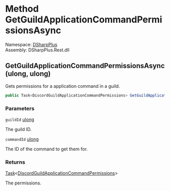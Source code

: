# Method GetGuildApplicationCommandPermissionsAsync

Namespace: [DSharpPlus](DSharpPlus.md)  
Assembly: DSharpPlus.Rest.dll

## <a id="DSharpPlus_DiscordRestClient_GetGuildApplicationCommandPermissionsAsync_System_UInt64_System_UInt64_"></a>GetGuildApplicationCommandPermissionsAsync\(ulong, ulong\)

Gets permissions for a application command in a guild.

```csharp
public Task<DiscordGuildApplicationCommandPermissions> GetGuildApplicationCommandPermissionsAsync(ulong guildId, ulong commandId)
```

### Parameters

`guildId` [ulong](https://learn.microsoft.com/dotnet/api/system.uint64)

The guild ID.

`commandId` [ulong](https://learn.microsoft.com/dotnet/api/system.uint64)

The ID of the command to get them for.

### Returns

[Task](https://learn.microsoft.com/dotnet/api/system.threading.tasks.task\-1)<[DiscordGuildApplicationCommandPermissions](DSharpPlus.Entities.DiscordGuildApplicationCommandPermissions.md)\>

The permissions.

